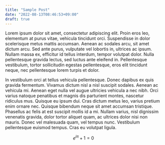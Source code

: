 ```yaml
---
title: "Sample Post"
date: "2022-08-13T08:46:53+09:00"
draft: true
---
```


Lorem ipsum dolor sit amet, consectetur adipiscing elit. Proin eros leo, elementum at purus vitae, vehicula tincidunt orci. Suspendisse in dolor scelerisque metus mattis accumsan. Aenean ac sodales arcu, sit amet dictum arcu. Sed ante purus, vulputate vel lobortis in, ultrices ac ipsum. Nullam massa ex, efficitur id tellus interdum, tempor volutpat dolor. Nulla pellentesque gravida lectus, sed luctus ante eleifend in. Pellentesque vestibulum, tortor sollicitudin egestas pellentesque, eros elit tincidunt neque, nec pellentesque lorem turpis et dolor.

In vestibulum orci at tellus vehicula pellentesque. Donec dapibus ex quis gravida fermentum. Vivamus dictum nisl a nisl suscipit sodales. Aenean ac vehicula mi. Aenean eget nulla vel augue ultricies vehicula a nec nibh. Orci varius natoque penatibus et magnis dis parturient montes, nascetur ridiculus mus. Quisque eu ipsum dui. Cras dictum metus leo, varius pretium enim ornare nec. Quisque bibendum neque sit amet accumsan tristique. Phasellus ac felis at est suscipit mollis id a mi. Nullam varius, nisl dignissim venenatis gravida, dolor tortor aliquet quam, ac ultrices dolor nisi non mauris. Donec vel malesuada quam, vel tempus nunc. Vestibulum pellentesque euismod tempus. Cras eu volutpat ligula.

$$
e^{i \pi} + 1 = 0
$$
